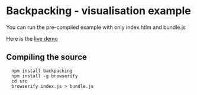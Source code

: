 Backpacking - visualisation example
===================================

You can run the pre-compiled example with only index.htlm and bundle.js

Here is the [live demo](http://htmlpreview.github.io/?https://github.com/paulfournel/backpacking/blob/master/examples/visualisation/index.html)

## Compiling the source

```shell
  npm install backpacking
  npm install -g browserify
  cd src
  browserify index.js > bundle.js
```

